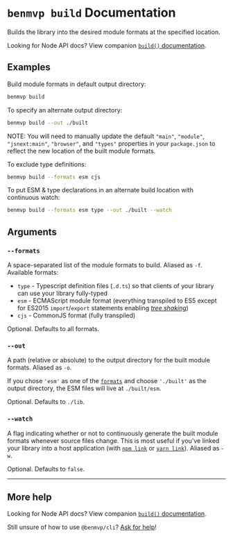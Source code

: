 # `benmvp build` Documentation

Builds the library into the desired module formats at the specified location.

Looking for Node API docs? View companion [`build()` documentation](../api/build.md).

## Examples

Build module formats in default output directory:

```sh
benmvp build
```

To specify an alternate output directory:

```sh
benmvp build --out ./built
```

NOTE: You will need to manually update the default `"main"`, `"module"`, `"jsnext:main"`, `"browser"`, and `"types"` properties in your `package.json` to reflect the new location of the built module formats.

To exclude type definitions:

```sh
benmvp build --formats esm cjs
```

To put ESM & type declarations in an alternate build location with continuous watch:

```sh
benmvp build --formats esm type --out ./built --watch
```

## Arguments

### `--formats`

A space-separated list of the module formats to build. Aliased as `-f`. Available formats:

- `type` - Typescript definition files (`.d.ts`) so that clients of your library can use your library fully-typed
- `esm` - ECMAScript module format (everything transpiled to ES5 except for ES2015 `import`/`export` statements enabling [_tree shaking_](https://webpack.js.org/guides/tree-shaking/))
- `cjs` - CommonJS format (fully transpiled)

Optional. Defaults to all formats.

### `--out`

A path (relative or absolute) to the output directory for the built module formats. Aliased as `-o`.

If you chose `'esm'` as one of the [`formats`](#formats) and choose `'./built'` as the output directory, the ESM files will live at `./built/esm`.

Optional. Defaults to `./lib`.

### `--watch`

A flag indicating whether or not to continuously generate the built module formats whenever source files change. This is most useful if you've linked your library into a host application (with [`npm link`](https://docs.npmjs.com/cli/link) or [`yarn link`](https://yarnpkg.com/lang/en/docs/cli/link/)). Aliased as `-w`.

Optional. Defaults to `false`.

---

## More help

Looking for Node API docs? View companion [`build()` documentation](../api/build.md).

Still unsure of how to use `@benmvp/cli`? [Ask for help](https://github.com/benmvp/benmvp-cli/issues)!
